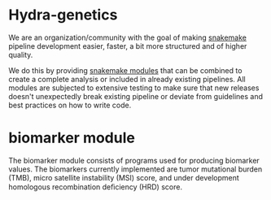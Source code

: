 # Hydra-genetics

We are an organization/community with the goal of making [snakemake](https://snakemake.readthedocs.io/en/stable/index.html) pipeline development easier, faster, a bit more structured and of higher quality.

We do this by providing [snakemake modules](https://snakemake.readthedocs.io/en/stable/snakefiles/modularization.html#modules) that can be combined to create a complete analysis or included in already existing pipelines. All modules are subjected to extensive testing to make sure that new releases doesn't unexpectedly break existing pipeline or deviate from guidelines and best practices on how to write code.

# biomarker module
The biomarker module consists of programs used for producing biomarker values. The biomarkers currently implemented are tumor mutational burden (TMB), micro satellite instability (MSI) score, and under development homologous recombination deﬁciency (HRD) score.
